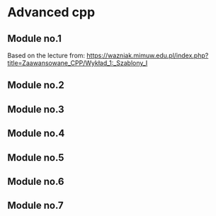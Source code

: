 # Advanced cpp
## Module no.1
Based on the lecture from: https://wazniak.mimuw.edu.pl/index.php?title=Zaawansowane_CPP/Wykład_1:_Szablony_I
## Module no.2
## Module no.3
## Module no.4
## Module no.5
## Module no.6
## Module no.7
